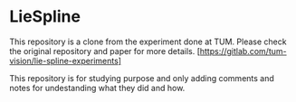 # LieSpline
This repository is a clone from the experiment done at TUM.
Please check the original repository and paper for more details.
[https://gitlab.com/tum-vision/lie-spline-experiments]

This repository is for studying purpose and only adding comments and notes for undestanding what they did and how.